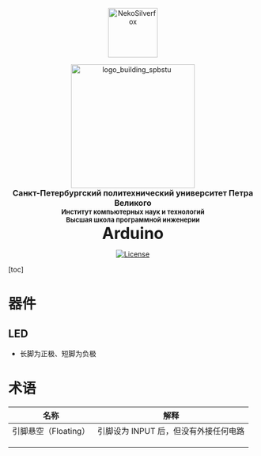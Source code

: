 <div align="center">
<p>
 <img width="100px" src="https://raw.githubusercontent.com/NekoSilverFox/NekoSilverfox/403ab045b7d9adeaaf8186c451af7243f5d8f46d/icons/silverfox.svg" align="center" alt="NekoSilverfox" />
</p>



<div align="center">
  <!--<img width="250px" src="https://raw.githubusercontent.com/NekoSilverFox/NekoSilverfox/403ab045b7d9adeaaf8186c451af7243f5d8f46d/icons/new_logo_spbstu_ru.svg" align="center" alt="new_logo_spbstu_ru" />  新式 π logo -->
  <img width="250px" src="https://github.com/NekoSilverFox/NekoSilverfox/blob/master/icons/logo_building_spbstu.png?raw=true" align="center" alt="logo_building_spbstu" /> <!-- 研究型大学 logo -->
  </br>
  <b><font size=3>Санкт-Петербургский политехнический университет Петра Великого</font></b>
  </br>
  <b><font size=2>Институт компьютерных наук и технологий</font></b>
  </br>
  <b><font size=2>Высшая школа программной инженерии</font></b>
</div>


<div align="center">
<b><font size=6>Arduino</font></b>



[![License](https://img.shields.io/badge/license-Apache%202.0-brightgreen)](LICENSE)

</div>

<div align=left>
<div STYLE="page-break-after: always;"></div>
<!-- SPbSTU 报告结束 -->


[toc]



# 器件

## LED

- 长脚为正极、短脚为负极



# 术语

| 名称                 | 解释                                  |
| -------------------- | ------------------------------------- |
| 引脚悬空（Floating） | 引脚设为 INPUT 后，但没有外接任何电路 |
|                      |                                       |
|                      |                                       |
|                      |                                       |

